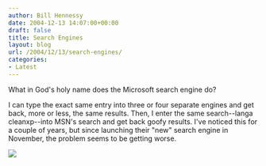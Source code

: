 ```yaml
---
author: Bill Hennessy
date: 2004-12-13 14:07:00+00:00
draft: false
title: Search Engines
layout: blog
url: /2004/12/13/search-engines/
categories:
- Latest
---
```


What in God's holy name does the Microsoft search engine do?




I can type the exact same entry into three or four separate engines and get back, more or less, the same results. Then, I enter the same search--langa cleanxp--into MSN's search and get back goofy results. I've noticed this for a couple of years, but since launching their "new" search engine in November, the problem seems to be getting worse.




![](https://blog.billhennessy.com/aggbug.aspx?PostID=869)

